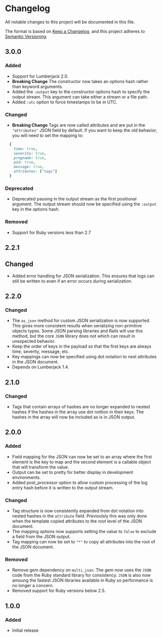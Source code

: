 # Changelog
All notable changes to this project will be documented in this file.

The format is based on [Keep a Changelog](https://keepachangelog.com/en/1.0.0/),
and this project adheres to [Semantic Versioning](https://semver.org/spec/v2.0.0.html).

## 3.0.0

### Added

- Support for Lumberjack 2.0.
- **Breaking Change** The constructor now takes an options hash rather than keyword arguments.
- Added the `:output` key to the constructor options hash to specify the output stream. This argument can take either a stream or a file path.
- Added `:utc` option to force timestamps to be in UTC.

### Changed

- **Breaking Change** Tags are now called attributes and are put in the `"attributes"` JSON field by default. If you want to keep the old behavior, you will need to set the mapping to:

```ruby
  {
    time: true,
    severity: true,
    progname: true,
    pid: true,
    message: true,
    attributes: ["tags"]
  }
```

### Deprecated

- Deprecated passing in the output stream as the first positional argument. The output stream should now be specified using the `:output` key in the options hash.

### Removed

- Support for Ruby versions less than 2.7

## 2.2.1

## Changed

- Added error handling for JSON serialization. This ensures that logs can still be written to even if an error occurs during serialization.

## 2.2.0

### Changed

- The `as_json` method for custom JSON serialization is now supported. This gives more consistent results when serializing non-primitive objects types. Some JSON parsing libraries and Rails will use this method, but the core `JSON` library does not which can result in unexpected behavior.
- Keep the order of keys in the payload so that the first keys are always time, severity, message, etc.
- Key mappings can now be specified using dot notation to nest attributes in the JSON document.
- Depends on Lumberjack 1.4.

## 2.1.0

### Changed

- Tags that contain arrays of hashes are no longer expanded to nested hashes if the hashes in the array use dot nottion in their keys. The hashes in the array will now be included as is in JSON output.

## 2.0.0

### Added

- Field mapping for the JSON can now be set to an array where the first element is the key to map and the second element is a callable object that will transform the value.
- Output can be set to pretty for better display in development environments.
- Added post_processor option to allow custom processing of the log entry hash before it is written to the output stream.

### Changed

- Tag structure is now consistently expanded from dot notation into nested hashes in the `attribute` field. Previoulsly this was only done when the template copied attributes to the root level of the JSON document.
- The mapping options now supports setting the value to `false` to exclude a field from the JSON output.
- Tag mapping can now be set to `"*"` to copy all attributes into the root of the JSON document.

### Removed

- Remove gem dependency on `multi_json`. The gem now uses the `JSON` code from the Ruby standard library for consistency. `JSON` is also now amoung the fastest JSON libraries available in Ruby so performance is no longer a concern.
- Removed support for Ruby versions below 2.5.

## 1.0.0

### Added

- Initial release
